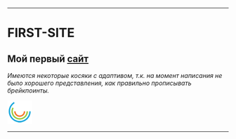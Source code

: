___
# FIRST-SITE
## Мой первый [сайт](https://ffnick.github.io/FIRST-SITE/)



_Имеются некоторые косяки с адаптивом, т.к. на момент написания не было хорошего представления, как правильно прописывать брейкпоинты._

[![ссылка на сайт](IMG/logo.png)](https://ffnick.github.io/FIRST-SITE/)

___
